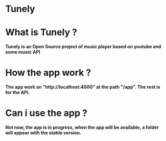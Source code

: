 # Tunely

# What is Tunely ?
**Tunely is an Open Source project of music player based on youtube and some music API**

# How the app work ?
**The app work on "http://localhost:4000" at the path "/app". The rest is for the API.**

# Can i use the app ?
**Not now, the app is in progress, when the app will be available, a folder will appear with the stable version.**

